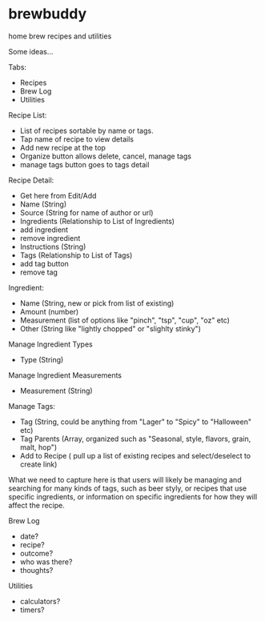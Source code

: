 brewbuddy
=========

home brew recipes and utilities

Some ideas...

Tabs:
- Recipes
- Brew Log
- Utilities

Recipe List:
- List of recipes sortable by name or tags.
- Tap name of recipe to view details
- Add new recipe at the top
- Organize button allows delete, cancel, manage tags
- manage tags button goes to tags detail

Recipe Detail:
- Get here from Edit/Add
- Name (String)
- Source (String for name of author or url)
- Ingredients (Relationship to List of Ingredients)
- add ingredient
- remove ingredient
- Instructions (String)
- Tags (Relationship to List of Tags)
- add tag button
- remove tag

Ingredient:
- Name (String, new or pick from list of existing)
- Amount (number)
- Measurement (list of options like "pinch", "tsp", "cup", "oz" etc)
- Other (String like "lightly chopped" or "slighlty stinky")

Manage Ingredient Types
- Type (String)

Manage Ingredient Measurements
- Measurement (String)

Manage Tags:
- Tag (String, could be anything from "Lager" to "Spicy" to "Halloween" etc)
- Tag Parents (Array, organized such as "Seasonal, style, flavors, grain, malt, hop")
- Add to Recipe ( pull up a list of existing recipes and select/deselect to create link)

What we need to capture here is that users will likely be managing and searching for many kinds of tags, 
such as beer styly, or recipes that use specific ingredients, or information on specific ingredients 
for how they will affect the recipe.

Brew Log
- date? 
- recipe? 
- outcome?
- who was there?
- thoughts?

Utilities
- calculators?
- timers?






